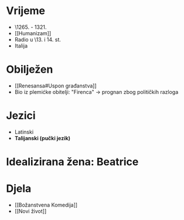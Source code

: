 # Vrijeme
- \1265. - 1321.
- [[Humanizam]]
- Radio u \13. i 14. st. 
- Italija

# Obilježen
- [[Renesansa#Uspon građanstva]]
- Bio iz plemićke obitelji: "Firenca" -> prognan zbog političkih razloga
# Jezici
- Latinski
- **Talijanski (pučki jezik)**

# Idealizirana žena: Beatrice

# Djela
- [[Božanstvena Komedija]]
- [[Novi život]]